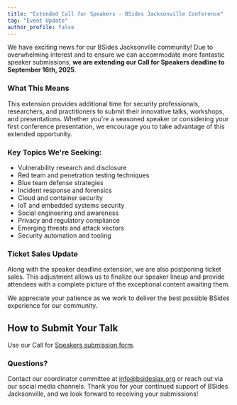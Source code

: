 ```yaml
---
title: "Extended Call for Speakers - BSides Jacksonville Conference"
tag: "Event Update"
author_profile: false
---
```

We have exciting news for our BSides Jacksonville community! Due to overwhelming interest and to ensure we can accommodate more fantastic speaker submissions, **we are extending our Call for Speakers deadline to September 16th, 2025**.

### What This Means

This extension provides additional time for security professionals, researchers, and practitioners to submit their innovative talks, workshops, and presentations. Whether you're a seasoned speaker or considering your first conference presentation, we encourage you to take advantage of this extended opportunity.

### Key Topics We're Seeking:

* Vulnerability research and disclosure
* Red team and penetration testing techniques
* Blue team defense strategies
* Incident response and forensics
* Cloud and container security
* IoT and embedded systems security
* Social engineering and awareness
* Privacy and regulatory compliance
* Emerging threats and attack vectors
* Security automation and tooling

### Ticket Sales Update

Along with the speaker deadline extension, we are also postponing ticket sales. This adjustment allows us to finalize our speaker lineup and provide attendees with a complete picture of the exceptional content awaiting them.

We appreciate your patience as we work to deliver the best possible BSides experience for our community.

## How to Submit Your Talk

Use our Call for [Speakers submission form](https://docs.google.com/forms/d/1tnYrAUUKV9H2LKpWLD-a5_ap3pE_KVFPTL2LF3q9EuA/viewform?pli=1&pli=1&edit_requested=true).

### Questions?

Contact our coordinator committee at [info@bsidesjax.org](mailto:info@bsidesjax.org) or reach out via our social media channels.
Thank you for your continued support of BSides Jacksonville, and we look forward to receiving your submissions!